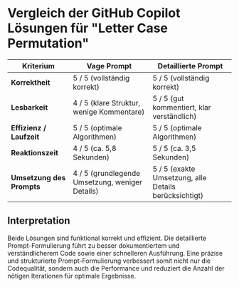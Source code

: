 # Vergleich der GitHub Copilot Lösungen für "Letter Case Permutation"

| Kriterium             | Vage Prompt                              | Detaillierte Prompt                      |
|-----------------------|----------------------------------------|-----------------------------------------|
| **Korrektheit**       | 5 / 5 (vollständig korrekt)             | 5 / 5 (vollständig korrekt)              |
| **Lesbarkeit**        | 4 / 5 (klare Struktur, wenige Kommentare) | 5 / 5 (gut kommentiert, klar verständlich) |
| **Effizienz / Laufzeit** | 5 / 5 (optimale Algorithmen)           | 5 / 5 (optimale Algorithmen)             |
| **Reaktionszeit**     | 4 / 5 (ca. 5,8 Sekunden)                | 5 / 5 (ca. 3,5 Sekunden)                 |
| **Umsetzung des Prompts** | 4 / 5 (grundlegende Umsetzung, weniger Details) | 5 / 5 (exakte Umsetzung, alle Details berücksichtigt) |

## Interpretation

Beide Lösungen sind funktional korrekt und effizient. Die detaillierte Prompt-Formulierung führt zu besser dokumentiertem und verständlicherem Code sowie einer schnelleren Ausführung. Eine präzise und strukturierte Prompt-Formulierung verbessert somit nicht nur die Codequalität, sondern auch die Performance und reduziert die Anzahl der nötigen Iterationen für optimale Ergebnisse.
